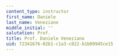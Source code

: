 ```yaml
---
content_type: instructor
first_name: Daniele
last_name: Veneziano
middle_initial: ''
salutation: Prof.
title: Prof. Daniele Veneziano
uid: 72341676-02b1-c1a3-c022-b1b09945ce15
---
```

